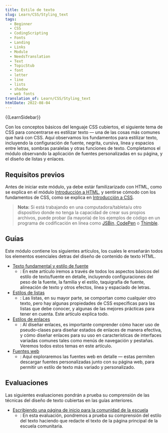 ```yaml
---
title: Estilo de texto
slug: Learn/CSS/Styling_text
tags:
  - Beginner
  - CSS
  - CodingScripting
  - Fonts
  - Landing
  - Links
  - Module
  - NeedsTranslation
  - Text
  - TopicStub
  - font
  - letter
  - line
  - lists
  - shadow
  - web fonts
translation_of: Learn/CSS/Styling_text
htmlDate: 2022-08-04
---
```

{{LearnSidebar}}

Con los conceptos básicos del lenguaje CSS cubiertos, el siguiente tema de CSS para concentrarse es estilizar texto — una de las cosas más comunes que hará con CSS. Aquí observamos los fundamentos para estilizar texto, incluyendo la configuración de fuente, negrita, cursiva, linea y espacios entre letras, sombras paralelas y otras funciones de texto. Completamos el módulo observando la aplicación de fuentes personalizadas en su página, y el diseño de listas y enlaces.

## Requisitos previos

Antes de iniciar este módulo, ya debe estár familizarizado con HTML, como se explica en el módulo [Introducción a HTML](/es/docs/Learn/HTML/Introduction_to_HTML), y sentirse cómodo con los fundamentos de CSS, como se explica en [Introducción a CSS](/es/docs/Learn/CSS/Introduction_to_CSS).

> **Nota:** Si está trabajando en una computadora/tableta/u otro dispositivo donde no tenga la capacidad de crear sus propios archivos, puede probar (la mayoría) de los ejemplos de código en un programa de codificación en línea como [JSBin](http://jsbin.com/),[ CodePen](https://codepen.io/) o [Thimble](https://thimble.mozilla.org/).

## Guías

Este módulo contiene los siguientes artículos, los cuales le enseñarán todos los elementos esenciales detras del diseño de contenido de texto HTML.

- [Texto fundamental y estilo de fuente](/es/docs/Learn/CSS/Styling_text/Fundamentals)
  - : En este artículo iremos a través de todos los aspectos básicos del estilo de texto/fuente en detalle, incluyendo configuraciones del peso de la fuente, la familia y el estilo, taquigrafía de fuente, alineación de texto y otros efectos, línea y espaciado de letras.
- [Estilos de listas](/es/docs/Learn/CSS/Styling_text/Styling_lists)
  - : Las listas, en su mayor parte, se comportan como cualquier otro texto, pero hay algunas propiedades de CSS específicas para las listas que debe conocer, y algunas de las mejores prácticas para tener en cuenta. Este artículo explica todo.
- [Estilos de enlaces](/es/docs/Learn/CSS/Styling_text/Styling_links)
  - : Al diseñar enlaces, es importante comprender cómo hacer uso de pseudo-clases para diseñar estados de enlaces de manera efectiva, y cómo diseñar enlaces para su uso en características de interfaces variadas comunes tales como menús de navegación y pestañas. Veremos todos estos temas en este artículo.
- [Fuentes web](/es/docs/Learn/CSS/Styling_text/Web_fonts)
  - : Aquí exploraremos las fuentes web en detalle — estas permiten descargar fuentes personalizadas junto con su página web, para permitir un estilo de texto más variado y personalizado.

## Evaluaciones

Las siguientes evaluaciones pondrán a prueba su comprensión de las técnicas del diseño de texto cubiertas en las guías anteriores.

- [Escribiendo una página de inicio para la comunidad de la escuela](/en-US/Learn/CSS/Styling_text/Typesetting_a_homepage)
  - : En esta evaluación, pondremos a prueba su comprensión del estilo del texto haciendo que redacte el texto de la página principal de la escuela comunitaria.
